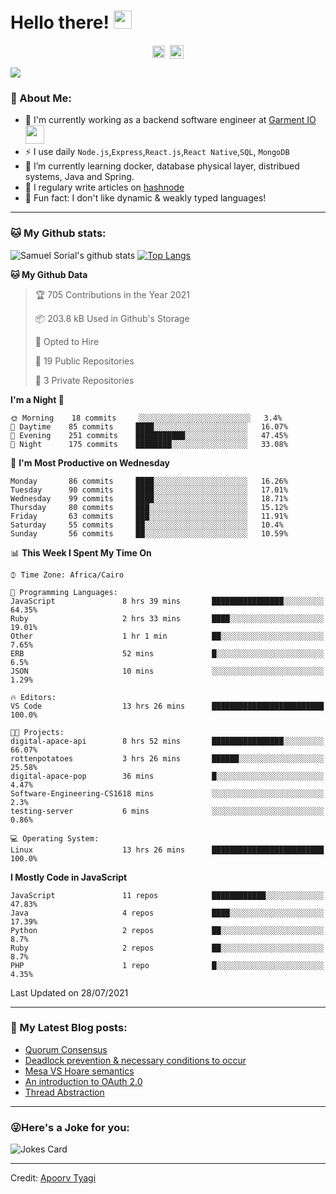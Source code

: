 # Hello there! <img src="https://github.com/TheDudeThatCode/TheDudeThatCode/blob/master/Assets/Hi.gif" width="29px">
<p align="center">
<a href="https://www.linkedin.com/in/samuel-sorial/" target="blank"><img align="center" src="https://cdn.jsdelivr.net/npm/simple-icons@3.0.1/icons/linkedin.svg" alt="samuel_linkedin" height="20" width="20" /></a>&nbsp;
<a href="https://stackoverflow.com/users/13089670/samuel-sorial"><img align="center" alt="Samuel Sorial stack over flow" width="22px" src="https://cdn.jsdelivr.net/npm/simple-icons@3.0.1/icons/stackoverflow.svg" /></a>
</p>


![](https://camo.githubusercontent.com/992babdffd8c74a1502de375fbdf7e4d54773242/68747470733a2f2f6d656469612e67697068792e636f6d2f6d656469612f53576f536b4e36447854737a71494b4571762f67697068792e676966)

### 🤵 About Me:
- 🏦 I'm currently working as a backend software engineer at [Garment IO](https://garment.io)
      <img src="https://media.giphy.com/media/WUlplcMpOCEmTGBtBW/giphy.gif" width="30">
- ⚡ I use daily ```Node.js```,```Express```,```React.js```,```React Native```,```SQL```, ```MongoDB```
- 🌱 I’m currently learning docker, database physical layer, distribued systems, Java and Spring.
- 📝 I regulary write articles on [hashnode](https://samuelsorial.tech/)
- 🤔 Fun fact: I don't like dynamic & weakly typed languages!

---
### 🐱 My Github stats:
![Samuel Sorial's github stats](https://github-readme-stats.vercel.app/api?username=samuel-sorial&show_icons=true&title_color=ffc857&icon_color=8ac926&text_color=daf7dc&bg_color=151515&hide=["stars"])
[![Top Langs](https://github-readme-stats.vercel.app/api/top-langs/?username=samuel-sorial&layout=compact&text_color=daf7dc&bg_color=151515)](https://github.com/anuraghazra/github-readme-stats)

<!--START_SECTION:waka-->
**🐱 My Github Data** 

> 🏆 705 Contributions in the Year 2021
 > 
> 📦 203.8 kB Used in Github's Storage 
 > 
> 💼 Opted to Hire
 > 
> 📜 19 Public Repositories 
 > 
> 🔑 3 Private Repositories  
 > 
**I'm a Night 🦉** 

```text
🌞 Morning    18 commits     ░░░░░░░░░░░░░░░░░░░░░░░░░   3.4% 
🌆 Daytime    85 commits     ████░░░░░░░░░░░░░░░░░░░░░   16.07% 
🌃 Evening    251 commits    ███████████░░░░░░░░░░░░░░   47.45% 
🌙 Night      175 commits    ████████░░░░░░░░░░░░░░░░░   33.08%

```
📅 **I'm Most Productive on Wednesday** 

```text
Monday       86 commits     ████░░░░░░░░░░░░░░░░░░░░░   16.26% 
Tuesday      90 commits     ████░░░░░░░░░░░░░░░░░░░░░   17.01% 
Wednesday    99 commits     ████░░░░░░░░░░░░░░░░░░░░░   18.71% 
Thursday     80 commits     ███░░░░░░░░░░░░░░░░░░░░░░   15.12% 
Friday       63 commits     ███░░░░░░░░░░░░░░░░░░░░░░   11.91% 
Saturday     55 commits     ██░░░░░░░░░░░░░░░░░░░░░░░   10.4% 
Sunday       56 commits     ██░░░░░░░░░░░░░░░░░░░░░░░   10.59%

```


📊 **This Week I Spent My Time On** 

```text
⌚︎ Time Zone: Africa/Cairo

💬 Programming Languages: 
JavaScript               8 hrs 39 mins       ████████████████░░░░░░░░░   64.35% 
Ruby                     2 hrs 33 mins       ████░░░░░░░░░░░░░░░░░░░░░   19.01% 
Other                    1 hr 1 min          ██░░░░░░░░░░░░░░░░░░░░░░░   7.65% 
ERB                      52 mins             █░░░░░░░░░░░░░░░░░░░░░░░░   6.5% 
JSON                     10 mins             ░░░░░░░░░░░░░░░░░░░░░░░░░   1.29%

🔥 Editors: 
VS Code                  13 hrs 26 mins      █████████████████████████   100.0%

🐱‍💻 Projects: 
digital-apace-api        8 hrs 52 mins       ████████████████░░░░░░░░░   66.07% 
rottenpotatoes           3 hrs 26 mins       ██████░░░░░░░░░░░░░░░░░░░   25.58% 
digital-apace-pop        36 mins             █░░░░░░░░░░░░░░░░░░░░░░░░   4.47% 
Software-Engineering-CS1618 mins             ░░░░░░░░░░░░░░░░░░░░░░░░░   2.3% 
testing-server           6 mins              ░░░░░░░░░░░░░░░░░░░░░░░░░   0.86%

💻 Operating System: 
Linux                    13 hrs 26 mins      █████████████████████████   100.0%

```

**I Mostly Code in JavaScript** 

```text
JavaScript               11 repos            ████████████░░░░░░░░░░░░░   47.83% 
Java                     4 repos             ████░░░░░░░░░░░░░░░░░░░░░   17.39% 
Python                   2 repos             ██░░░░░░░░░░░░░░░░░░░░░░░   8.7% 
Ruby                     2 repos             ██░░░░░░░░░░░░░░░░░░░░░░░   8.7% 
PHP                      1 repo              █░░░░░░░░░░░░░░░░░░░░░░░░   4.35%

```



 Last Updated on 28/07/2021
<!--END_SECTION:waka-->

---

### 📕 My Latest Blog posts:
<!-- BLOG-POST-LIST:START -->
- [Quorum Consensus](https://samuelsorial.tech/quorum-consensus)
- [Deadlock prevention & necessary conditions to occur](https://samuelsorial.tech/deadlock-prevention-and-necessary-conditions-to-occur)
- [Mesa VS Hoare semantics](https://samuelsorial.tech/mesa-vs-hoare-semantics)
- [An introduction to OAuth 2.0](https://samuelsorial.tech/an-introduction-to-oauth-20)
- [Thread Abstraction](https://samuelsorial.tech/thread-abstraction)
<!-- BLOG-POST-LIST:END -->
---

### 😜Here's a Joke for you:
<img src="https://readme-jokes.vercel.app/api" alt="Jokes Card" />

----

Credit: [Apoorv Tyagi](https://github.com/ApoorvTyagi)

